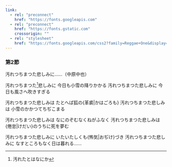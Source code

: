 ```yaml
---
link:
  - rel: "preconnect"
    href: "https://fonts.googleapis.com"
  - rel: "preconnect"
    href: "https://fonts.gstatic.com"
    crossorigin: ""
  - rel: "stylesheet"
    href: "https://fonts.googleapis.com/css2?family=Reggae+One&display=swap"
---   
```

    
### 第2節

汚れつちまつた悲しみに……（中原中也）



汚れつちまつた[^1]悲しみに
今日も小雪の降りかかる
汚れつちまつた悲しみに
今日も風さへ吹きすぎる

[^1]: 汚れたとはなにか

汚れつちまつた悲しみは
たとへば狐の{革裘|かはごろも}
汚れつちまつた悲しみは
小雪のかかつてちぢこまる

汚れつちまつた悲しみは
なにのぞむなくねがふなく
汚れつちまつた悲しみは
{倦怠|けだい}のうちに死を夢む

汚れつちまつた悲しみに
いたいたしくも{怖気|おぢけ}づき
汚れつちまつた悲しみに
なすところもなく日は暮れる……
